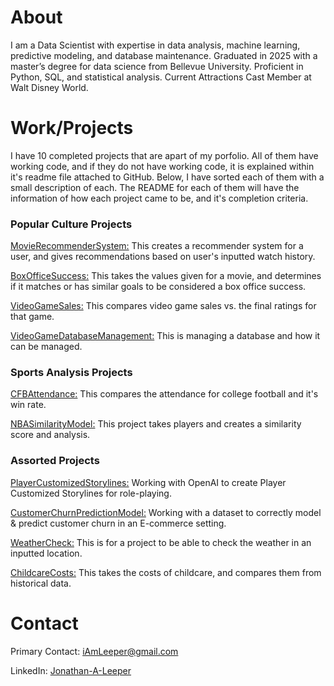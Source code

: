 # About

I am a Data Scientist with expertise in data analysis, machine learning, predictive modeling, and database maintenance. Graduated in 2025 with a master’s degree for data science from Bellevue University. Proficient in Python, SQL, and statistical analysis. Current Attractions Cast Member at Walt Disney World.

# Work/Projects

I have 10 completed projects that are apart of my porfolio. All of them have working code, and if they do not have working code, it is explained within it's readme file attached to GitHub. Below, I have sorted each of them with a small description of each. The README for each of them will have the information of how each project came to be, and it's completion criteria.
        
### Popular Culture Projects
[MovieRecommenderSystem:](https://github.com/JonathanLeeper/MovieRecommenderSystem) This creates a recommender system for a user, and gives recommendations based on user's inputted watch history.

[BoxOfficeSuccess:](https://github.com/JonathanLeeper/BoxOfficeSuccess) This takes the values given for a movie, and determines if it matches or has similar goals to be considered a box office success.

[VideoGameSales:](https://github.com/JonathanLeeper/VideoGameSales) This compares video game sales vs. the final ratings for that game.

[VideoGameDatabaseManagement:](https://github.com/JonathanLeeper/VideoGameDatabaseManagement) This is managing a database and how it can be managed.

### Sports Analysis Projects
[CFBAttendance:](https://github.com/JonathanLeeper/CFBAttendance) This compares the attendance for college football and it's win rate.

[NBASimilarityModel:](https://github.com/JonathanLeeper/NBASimilarityModel) This project takes players and creates a similarity score and analysis.

### Assorted Projects
[PlayerCustomizedStorylines:](https://github.com/JonathanLeeper/PlayerCustomizedStorylines) Working with OpenAI to create Player Customized Storylines for role-playing.

[CustomerChurnPredictionModel:](https://github.com/JonathanLeeper/CustomerChurnPredictionModel) Working with a dataset to correctly model & predict customer churn in an E-commerce setting.

[WeatherCheck:](https://github.com/JonathanLeeper/WeatherCheck) This is for a project to be able to check the weather in an inputted location.

[ChildcareCosts:](https://github.com/JonathanLeeper/ChildcareCosts) This takes the costs of childcare, and compares them from historical data.

# Contact

Primary Contact: iAmLeeper@gmail.com

LinkedIn: [Jonathan-A-Leeper](https://www.linkedin.com/in/jonathan-a-leeper/)


<!--
**JonathanLeeper/JonathanLeeper** is a ✨ _special_ ✨ repository because its `README.md` (this file) appears on your GitHub profile.

Here are some ideas to get you started:

- 🔭 I’m currently working on ...
- 🌱 I’m currently learning ...
- 👯 I’m looking to collaborate on ...
- 🤔 I’m looking for help with ...
- 💬 Ask me about ...
- 📫 How to reach me: ...
- 😄 Pronouns: ...
- ⚡ Fun fact: ...
-->
